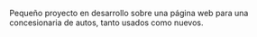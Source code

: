 Pequeño proyecto en desarrollo sobre una página web para una concesionaria de autos, tanto usados como nuevos.
